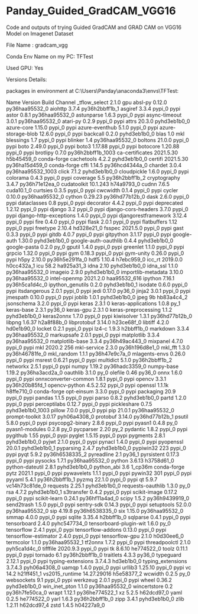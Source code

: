 # Panday_Guided_GradCAM_VGG16
Code and outputs of trying Guided GradCAM and GRAD CAM on VGG16 Model on Imagenet Dataset

File Name : gradcam_vgg

Conda Env Name on my PC: TFTest

Used GPU: Yes

Versions Details:

 packages in environment at C:\Users\Panday\anaconda3\envs\TFTest:

 Name                    Version                   Build  Channel
_tflow_select             2.1.0                       gpu
absl-py                   0.12.0           py36haa95532_0
aiohttp                   3.7.4            py36h2bbff1b_1
asgiref                   3.3.4                    pypi_0    pypi
astor                     0.8.1            py36haa95532_0
astunparse                1.6.3                    pypi_0    pypi
async-timeout             3.0.1            py36haa95532_0
atari-py                  0.2.9                    pypi_0    pypi
attrs                     20.3.0             pyhd3eb1b0_0
azure-core                1.15.0                   pypi_0    pypi
azure-eventhub            5.1.0                    pypi_0    pypi
azure-storage-blob        12.6.0                   pypi_0    pypi
backcall                  0.2.0              pyhd3eb1b0_0
blas                      1.0                         mkl
blessings                 1.7                      pypi_0    pypi
blinker                   1.4              py36haa95532_0
boltons                   21.0.0                   pypi_0    pypi
boto                      2.49.0                   pypi_0    pypi
boto3                     1.17.88                  pypi_0    pypi
botocore                  1.20.88                  pypi_0    pypi
brotlipy                  0.7.0           py36h2bbff1b_1003
ca-certificates           2021.5.30            h5b45459_0    conda-forge
cachetools                4.2.2              pyhd3eb1b0_0
certifi                   2021.5.30        py36ha15d459_0    conda-forge
cffi                      1.14.5           py36hcd4344a_0
chardet                   3.0.4           py36haa95532_1003
click                     7.1.2              pyhd3eb1b0_0
cloudpickle               1.6.0                    pypi_0    pypi
colorama                  0.4.3                    pypi_0    pypi
coverage                  5.5              py36h2bbff1b_2
cryptography              3.4.7            py36h71e12ea_0
cudatoolkit               10.1.243             h74a9793_0
cudnn                     7.6.5                cuda10.1_0
curtsies                  0.3.5                    pypi_0    pypi
cwcwidth                  0.1.4                    pypi_0    pypi
cycler                    0.10.0           py36haa95532_0
cython                    0.29.23          py36hd77b12b_0
dask                      2.6.0                    pypi_0    pypi
dataclasses               0.8                      pypi_0    pypi
decorator                 4.4.2                    pypi_0    pypi
deprecated                1.2.12                   pypi_0    pypi
django                    3.2                      pypi_0    pypi
django-cors-headers       3.7.0                    pypi_0    pypi
django-http-exceptions    1.4.0                    pypi_0    pypi
djangorestframework       3.12.4                   pypi_0    pypi
fire                      0.4.0                    pypi_0    pypi
flask                     2.0.1                    pypi_0    pypi
flatbuffers               1.12                     pypi_0    pypi
freetype                  2.10.4               hd328e21_0
fsspec                    2021.5.0                 pypi_0    pypi
gast                      0.3.3                    pypi_0    pypi
gitdb                     4.0.7                    pypi_0    pypi
gitpython                 3.1.17                   pypi_0    pypi
google-auth               1.30.0             pyhd3eb1b0_0
google-auth-oauthlib      0.4.4              pyhd3eb1b0_0
google-pasta              0.2.0                      py_0
gputil                    1.4.0                    pypi_0    pypi
greenlet                  1.1.0                    pypi_0    pypi
grpcio                    1.32.0                   pypi_0    pypi
gym                       0.18.3                   pypi_0    pypi
gym-unity                 0.26.0                   pypi_0    pypi
h5py                      2.10.0           py36h5e291fa_0
hdf5                      1.10.4               h7ebc959_0
icc_rt                    2019.0.0             h0cc432a_1
icu                       58.2                 ha925a31_3
idna                      2.10               pyhd3eb1b0_0
idna_ssl                  1.1.0            py36haa95532_0
imageio                   2.9.0              pyhd3eb1b0_0
importlib-metadata        3.10.0           py36haa95532_0
intel-openmp              2021.2.0           haa95532_616
ipython                   7.16.1           py36h5ca1d4c_0
ipython_genutils          0.2.0              pyhd3eb1b0_1
isodate                   0.6.0                    pypi_0    pypi
itsdangerous              2.0.1                    pypi_0    pypi
jedi                      0.17.0                   py36_0
jinja2                    3.0.1                    pypi_0    pypi
jmespath                  0.10.0                   pypi_0    pypi
joblib                    1.0.1              pyhd3eb1b0_0
jpeg                      9b                   hb83a4c4_2
jsonschema                3.2.0                    pypi_0    pypi
keras                     2.3.1                         0
keras-applications        1.0.8                      py_1
keras-base                2.3.1                    py36_0
keras-gpu                 2.3.1                         0
keras-preprocessing       1.1.2              pyhd3eb1b0_0
keras2onnx                1.7.0                    pypi_0    pypi
kiwisolver                1.3.1            py36hd77b12b_0
libpng                    1.6.37               h2a8f88b_0
libprotobuf               3.14.0               h23ce68f_0
libtiff                   4.2.0                hd0e1b90_0
locket                    0.2.1                    pypi_0    pypi
lz4-c                     1.9.3                h2bbff1b_0
markdown                  3.3.4            py36haa95532_0
markupsafe                2.0.1                    pypi_0    pypi
matplotlib                3.3.4            py36haa95532_0
matplotlib-base           3.3.4            py36h49ac443_0
mixpanel                  4.7.0                    pypi_0    pypi
mkl                       2020.2                      256
mkl-service               2.3.0            py36h196d8e1_0
mkl_fft                   1.3.0            py36h46781fe_0
mkl_random                1.1.1            py36h47e9c7a_0
mlagents-envs             0.26.0                   pypi_0    pypi
msrest                    0.6.21                   pypi_0    pypi
multidict                 5.1.0            py36h2bbff1b_2
networkx                  2.5.1                    pypi_0    pypi
numpy                     1.19.2           py36hadc3359_0
numpy-base                1.19.2           py36ha3acd2a_0
oauthlib                  3.1.0                      py_0
olefile                   0.46                     py36_0
onnx                      1.6.0                    pypi_0    pypi
onnxconverter-common      1.8.1                    pypi_0    pypi
opencv                    3.3.1            py36h20b85fd_1
opencv-python             4.5.2.52                 pypi_0    pypi
openssl                   1.1.1k               h8ffe710_0    conda-forge
opt-einsum                3.3.0                    pypi_0    pypi
packaging                 20.9                     pypi_0    pypi
pandas                    1.1.5                    pypi_0    pypi
parso                     0.8.2              pyhd3eb1b0_0
partd                     1.2.0                    pypi_0    pypi
perceptilabs              0.12.7                   pypi_0    pypi
pickleshare               0.7.5           pyhd3eb1b0_1003
pillow                    7.0.0                    pypi_0    pypi
pip                       21.0.1           py36haa95532_0
prompt-toolkit            3.0.17             pyh06a4308_0
protobuf                  3.14.0           py36hd77b12b_1
psutil                    5.8.0                    pypi_0    pypi
psycopg2-binary           2.8.6                    pypi_0    pypi
pyasn1                    0.4.8                      py_0
pyasn1-modules            0.2.8                      py_0
pycparser                 2.20                       py_2
pydantic                  1.8.2                    pypi_0    pypi
pygithub                  1.55                     pypi_0    pypi
pyglet                    1.5.15                   pypi_0    pypi
pygments                  2.8.1              pyhd3eb1b0_0
pyjwt                     2.1.0                    pypi_0    pypi
pynacl                    1.4.0                    pypi_0    pypi
pyopenssl                 20.0.1             pyhd3eb1b0_1
pyparsing                 2.4.7              pyhd3eb1b0_0
pypiwin32                 223                      pypi_0    pypi
pyqt                      5.9.2            py36h6538335_2
pyreadline                2.1                      py36_1
pyrsistent                0.17.3                   pypi_0    pypi
pysocks                   1.7.1            py36haa95532_0
python                    3.6.13               h3758d61_0
python-dateutil           2.8.1              pyhd3eb1b0_0
python_abi                3.6                     1_cp36m    conda-forge
pytz                      2021.1                   pypi_0    pypi
pywavelets                1.1.1                    pypi_0    pypi
pywin32                   301                      pypi_0    pypi
pyyaml                    5.4.1            py36h2bbff1b_1
pyzmq                     22.1.0                   pypi_0    pypi
qt                        5.9.7            vc14h73c81de_0
requests                  2.25.1             pyhd3eb1b0_0
requests-oauthlib         1.3.0                      py_0
rsa                       4.7.2              pyhd3eb1b0_1
s3transfer                0.4.2                    pypi_0    pypi
scikit-image              0.17.2                   pypi_0    pypi
scikit-learn              0.24.1           py36hf11a4ad_0
scipy                     1.5.2            py36h9439919_0
send2trash                1.5.0                    pypi_0    pypi
sentry-sdk                0.14.3                   pypi_0    pypi
setuptools                52.0.0           py36haa95532_0
sip                       4.19.8           py36h6538335_0
six                       1.15.0           py36haa95532_0
smmap                     4.0.0                    pypi_0    pypi
sqlite                    3.35.4               h2bbff1b_0
sqlparse                  0.4.1                    pypi_0    pypi
tensorboard               2.4.0              pyhc547734_0
tensorboard-plugin-wit    1.6.0                      py_0
tensorflow                2.4.1                    pypi_0    pypi
tensorflow-addons         0.13.0                   pypi_0    pypi
tensorflow-estimator      2.4.0                    pypi_0    pypi
tensorflow-gpu            2.1.0                h0d30ee6_0
termcolor                 1.1.0            py36haa95532_1
tf2onnx                   1.7.2                    pypi_0    pypi
threadpoolctl             2.1.0              pyh5ca1d4c_0
tifffile                  2020.9.3                 pypi_0    pypi
tk                        8.6.10               he774522_0
toolz                     0.11.1                   pypi_0    pypi
tornado                   6.1              py36h2bbff1b_0
traitlets                 4.3.3                    py36_0
typeguard                 2.12.1                   pypi_0    pypi
typing-extensions         3.7.4.3              hd3eb1b0_0
typing_extensions         3.7.4.3            pyh06a4308_0
uamqp                     1.4.0                    pypi_0    pypi
urllib3                   1.25.10                  pypi_0    pypi
vc                        14.2                 h21ff451_1
vs2015_runtime            14.27.29016          h5e58377_2
wcwidth                   0.2.5                      py_0
websockets                9.1                      pypi_0    pypi
werkzeug                  2.0.1                    pypi_0    pypi
wheel                     0.36.2             pyhd3eb1b0_0
win_inet_pton             1.1.0            py36haa95532_0
wincertstore              0.2              py36h7fe50ca_0
wrapt                     1.12.1           py36he774522_1
xz                        5.2.5                h62dcd97_0
yaml                      0.2.5                he774522_0
yarl                      1.6.3            py36h2bbff1b_0
zipp                      3.4.1              pyhd3eb1b0_0
zlib                      1.2.11               h62dcd97_4
zstd                      1.4.5                h04227a9_0
